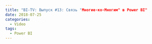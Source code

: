 ```yaml
---
title: "BI-TV: Выпуск #13: Связь "Многие-ко-Многим" в Power BI"
date: 2018-07-25
categories:
  - Video
tags:
  - Power BI
---
```

